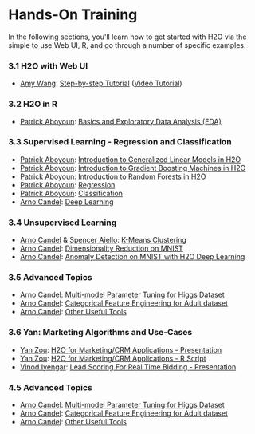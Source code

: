 # Hands-On Training

In the following sections, you'll learn how to get started with H2O via the simple to use Web UI, R, and go through a number of specific examples.

### 3.1 H2O with Web UI
 * [Amy Wang](http://h2o.ai/team/amy-wang/): [Step-by-step Tutorial](h2o_with_the_web_ui.html) ([Video Tutorial](https://www.youtube.com/watch?v=DL00ZSSTjOM))

### 3.2 H2O in R
 * [Patrick Aboyoun](http://h2o.ai/team/patrick-aboyoun/): [Basics and Exploratory Data Analysis (EDA)](r_with_h2o.html)

### 3.3 Supervised Learning - Regression and Classification
 * [Patrick Aboyoun](http://h2o.ai/team/patrick-aboyoun/): [Introduction to Generalized Linear Models in H2O](generalized_linear_models.html)
 * [Patrick Aboyoun](http://h2o.ai/team/patrick-aboyoun/): [Introduction to Gradient Boosting Machines in H2O](gradient_boosted_machines.html)
 * [Patrick Aboyoun](http://h2o.ai/team/patrick-aboyoun/): [Introduction to Random Forests in H2O](random_forests.html)
 * [Patrick Aboyoun](http://h2o.ai/team/patrick-aboyoun/): [Regression](regression.html)
 * [Patrick Aboyoun](http://h2o.ai/team/patrick-aboyoun/): [Classification](classifications.html)
 * [Arno Candel](http://h2o.ai/team/arno-candel/): [Deep Learning](deep_learning.html)

### 3.4 Unsupervised Learning
 * [Arno Candel](http://h2o.ai/team/arno-candel/) & [Spencer Aiello](http://h2o.ai/team/spencer-aiello/): [K-Means Clustering](kmeans_clustering.html)
 * [Arno Candel](http://h2o.ai/team/arno-candel/): [Dimensionality Reduction on MNIST](dimensionality_reduction.html)
 * [Arno Candel](http://h2o.ai/team/arno-candel/): [Anomaly Detection on MNIST with H2O Deep Learning](anomoly_detection.html)

### 3.5 Advanced Topics
 * [Arno Candel](http://h2o.ai/team/arno-candel/): [Multi-model Parameter Tuning for Higgs Dataset](multi-model_parameter_tuning_for_higgs_dataset.html)
 * [Arno Candel](http://h2o.ai/team/arno-candel/): [Categorical Feature Engineering for Adult dataset](categorical_feature_engineering.html)
 * [Arno Candel](http://h2o.ai/team/arno-candel/): [Other Useful Tools](tools.html)

### 3.6 Yan: Marketing Algorithms and Use-Cases
  * [Yan Zou](http://h2o.ai/team/yan-zou/): [H2O for Marketing/CRM Applications - Presentation](h2o_training_yan_2014.pdf)
  * [Yan Zou](http://h2o.ai/team/yan-zou/): [H2O for Marketing/CRM Applications - R Script](practical_use_cases.html)
  * [Vinod Iyengar](http://0xdata.com/h2o-world/#vinod/): [Lead Scoring For Real Time Bidding - Presentation](h2o_world_Vinod.pdf)

### 4.5 Advanced Topics
 * [Arno Candel](http://h2o.ai/team/arno-candel/): [Multi-model Parameter Tuning for Higgs Dataset](advanced/higgs/higgs.R.html)
 * [Arno Candel](http://h2o.ai/team/arno-candel/): [Categorical Feature Engineering for Adult dataset](advanced/features/features.R.html)
 * [Arno Candel](http://h2o.ai/team/arno-candel/): [Other Useful Tools](advanced/tools/tools.R.html)
